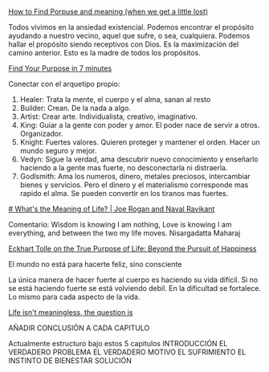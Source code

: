 
[How to Find Porpuse and meaning (when we get a little lost)](https://www.youtube.com/watch?v=ZFsXLyey-sM&t=84s)

Todos vivimos en la ansiedad existencial.
Podemos encontrar el propósito ayudando a nuestro vecino, aquel que sufre, o sea, cualquiera.
Podemos hallar el propósito siendo receptivos con Dios. Es la maximización del camino anterior.
Esto es la madre de todos los propósitos.

[Find Your Purpose in 7 minutes](https://www.youtube.com/watch?v=8Xe1GtNAVQg)

Conectar con el arquetipo propio:
1. Healer: Trata la mente, el cuerpo y el alma, sanan al resto
2. Builder: Crean. De la nada a algo.
3. Artist: Crear arte. Individualista, creativo, imaginativo.
4. King: Guiar a la gente con poder y amor. El poder nace de servir a otros. Organizador.
5. Knight: Fuertes valores. Quieren proteger y mantener el orden. Hacer un mundo seguro y mejor.
6. Vedyn: Sigue la verdad, ama descubrir nuevo conocimiento y enseñarlo haciendo a la gente mas fuerte, no desconectarla ni distraerla.
7. Godlsmith: Ama los numeros, dinero, metales preciosos, intercambiar bienes y servicios. Pero el dinero y el materialismo corresponde mas rapido el alma. Se pueden convertir en los tiranos mas fuertes.


[# What's the Meaning of Life? | Joe Rogan and Naval Ravikant](https://www.youtube.com/watch?v=sctMPouTWiQ)




Comentario: Wisdom is knowing I am nothing, Love is knowing I am everything, and between the two my life moves. Nisargadatta Maharaj

[Eckhart Tolle on the True Purpose of Life: Beyond the Pursuit of Happiness](https://www.youtube.com/watch?v=OBNt2nFzwFo)

El mundo no está para hacerte feliz, sino consciente

La única manera de hacer fuerte al cuerpo es haciendo su vida difícil. Si no se está haciendo fuerte se está volviendo debil.
En la dificultad se fortalece. Lo mismo para cada aspecto de la vida.


[Life isn't meaningless, the question is](https://www.youtube.com/watch?v=UGwLUcqBzd8&t=86s)



AÑADIR CONCLUSIÖN A CADA CAPITULO

Actualmente estructuro bajo estos 5 capitulos
INTRODUCCIÓN
EL VERDADERO PROBLEMA
EL VERDADERO MOTIVO
EL SUFRIMIENTO
EL INSTINTO DE BIENESTAR
SOLUCIÓN


